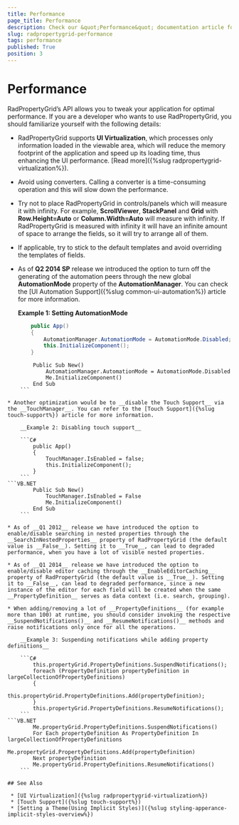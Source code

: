 ```yaml
---
title: Performance
page_title: Performance
description: Check our &quot;Performance&quot; documentation article for the RadPropertyGrid {{ site.framework_name }} control.
slug: radpropertygrid-performance
tags: performance
published: True
position: 3
---
```


# Performance

RadPropertyGrid’s API allows you to tweak your application for optimal performance. If you are a developer who wants to use RadPropertyGrid, you should familiarize yourself with the following details:

* RadPropertyGrid supports __UI Virtualization__, which processes only information loaded in the viewable area, which will reduce the memory footprint of the application and speed up its loading time, thus enhancing the UI performance. [Read more]({%slug radpropertygrid-virtualization%}).

* Avoid using converters. Calling a converter is a time-consuming operation and this will slow down the performance.

* Try not to place RadPropertyGrid in controls/panels which will measure it with infinity. For example, __ScrollViewer__, __StackPanel__ and __Grid__ with __Row.Height=Auto__ or __Column.Width=Auto__ will measure with infinity. If RadPropertyGrid is measured with infinity it will have an infinite amount of space to arrange the fields, so it will try to arrange all of them.

* If applicable, try to stick to the default templates and avoid overriding the templates of fields.

* As of __Q2 2014 SP__ release we introduced the option to turn off the generating of the automation peers through the new global __AutomationMode__ property of the __AutomationManager__. You can check the [UI Automation Support]({%slug common-ui-automation%}) article for more information.

    __Example 1: Setting AutomationMode__

    ```C#
        public App()
        {
            AutomationManager.AutomationMode = AutomationMode.Disabled;
            this.InitializeComponent();
        }
    ```
```VB.NET
		Public Sub New()
			AutomationManager.AutomationMode = AutomationMode.Disabled
			Me.InitializeComponent()
		End Sub
    ```

* Another optimization would be to __disable the Touch Support__ via the __TouchManager__. You can refer to the [Touch Support]({%slug touch-support%}) article for more information.

    __Example 2: Disabling touch support__

    ```C#
        public App()
        {
            TouchManager.IsEnabled = false;
            this.InitializeComponent();
        }
    ```
```VB.NET
		Public Sub New()
			TouchManager.IsEnabled = False
			Me.InitializeComponent()
		End Sub
    ```

* As of __Q1 2012__ release we have introduced the option to enable/disable searching in nested properties through the __SearchInNestedProperties__ property of RadPropertyGrid (the default value is __False__). Setting it to __True__, can lead to degraded performance, when you have a lot of visible nested properties.

* As of __Q1 2014__ release we have introduced the option to enable/disable editor caching through the __EnableEditorCaching__ property of RadPropertyGrid (the default value is __True__). Setting it to __False__, can lead to degraded performance, since a new instance of the editor for each field will be created when the same __PropertyDefinition__ serves as data context (i.e. search, grouping).

* When adding/removing a lot of __PropertyDefinitions__ (for example more than 100) at runtime, you should consider invoking the respective __SuspendNotifications()__ and __ResumeNotifications()__ methods and raise notifications only once for all the operations.

    __Example 3: Suspending notifications while adding property definitions__

    ```C#
        this.propertyGrid.PropertyDefinitions.SuspendNotifications();
        foreach (PropertyDefinition propertyDefinition in largeCollectionOfPropertyDefinitions)
        {
            this.propertyGrid.PropertyDefinitions.Add(propertyDefinition);
        }
        this.propertyGrid.PropertyDefinitions.ResumeNotifications();
    ```
```VB.NET
		Me.propertyGrid.PropertyDefinitions.SuspendNotifications()
		For Each propertyDefinition As PropertyDefinition In largeCollectionOfPropertyDefinitions
			Me.propertyGrid.PropertyDefinitions.Add(propertyDefinition)
		Next propertyDefinition
		Me.propertyGrid.PropertyDefinitions.ResumeNotifications()
    ```

## See Also

 * [UI Virtualization]({%slug radpropertygrid-virtualization%})
 * [Touch Support]({%slug touch-support%})
 * [Setting a Theme(Using Implicit Styles)]({%slug styling-apperance-implicit-styles-overview%})